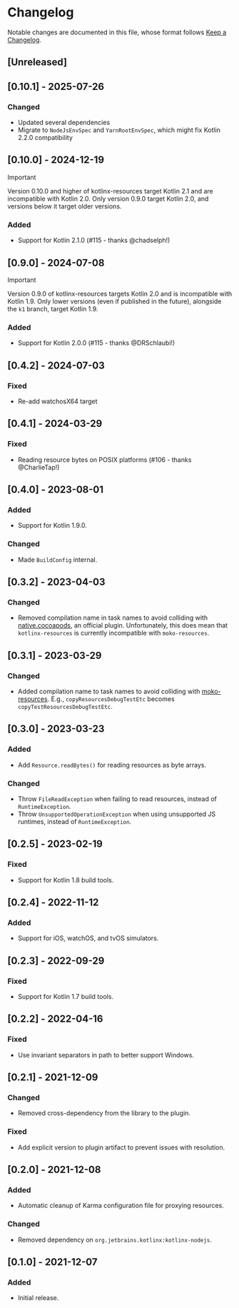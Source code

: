 # Changelog

Notable changes are documented in this file, whose format follows [Keep a Changelog](https://keepachangelog.com/en/1.0.0/).

## [Unreleased]

## [0.10.1] - 2025-07-26

### Changed

- Updated several dependencies
- Migrate to `NodeJsEnvSpec` and `YarnRootEnvSpec`, which might fix Kotlin 2.2.0 compatibility

## [0.10.0] - 2024-12-19

> [!IMPORTANT]
> Version 0.10.0 and higher of kotlinx-resources target Kotlin 2.1 and are incompatible with Kotlin 2.0.
> Only version 0.9.0 target Kotlin 2.0, and versions below it target older versions.

### Added

- Support for Kotlin 2.1.0 (#115 - thanks @chadselph!)

## [0.9.0] - 2024-07-08

> [!IMPORTANT]
> Version 0.9.0 of kotlinx-resources targets Kotlin 2.0 and is incompatible with Kotlin 1.9.
> Only lower versions (even if published in the future), alongside the `k1` branch, target Kotlin 1.9.

### Added

- Support for Kotlin 2.0.0 (#115 - thanks @DRSchlaubi!)

## [0.4.2] - 2024-07-03

### Fixed

- Re-add watchosX64 target

## [0.4.1] - 2024-03-29

### Fixed

- Reading resource bytes on POSIX platforms (#106 - thanks @CharlieTap!)

## [0.4.0] - 2023-08-01

### Added

- Support for Kotlin 1.9.0.

### Changed

- Made `BuildConfig` internal.

## [0.3.2] - 2023-04-03

### Changed

- Removed compilation name in task names to avoid colliding with [native.cocoapods](https://kotlinlang.org/docs/native-cocoapods.html), an official plugin. Unfortunately, this does mean that `kotlinx-resources` is currently incompatible with `moko-resources`. 

## [0.3.1] - 2023-03-29

### Changed

- Added compilation name to task names to avoid colliding with [moko-resources](https://github.com/icerockdev/moko-resources). E.g., `copyResourcesDebugTestEtc` becomes `copyTestResourcesDebugTestEtc`.

## [0.3.0] - 2023-03-23

### Added

- Add `Resource.readBytes()` for reading resources as byte arrays.

### Changed

- Throw `FileReadException` when failing to read resources, instead of `RuntimeException`.
- Throw `UnsupportedOperationException` when using unsupported JS runtimes, instead of `RuntimeException`.

## [0.2.5] - 2023-02-19

### Fixed

- Support for Kotlin 1.8 build tools.

## [0.2.4] - 2022-11-12

### Added

- Support for iOS, watchOS, and tvOS simulators.

## [0.2.3] - 2022-09-29

### Fixed

- Support for Kotlin 1.7 build tools.

## [0.2.2] - 2022-04-16

### Fixed

- Use invariant separators in path to better support Windows.

## [0.2.1] - 2021-12-09

### Changed

- Removed cross-dependency from the library to the plugin.

### Fixed

- Add explicit version to plugin artifact to prevent issues with resolution.  

## [0.2.0] - 2021-12-08

### Added

- Automatic cleanup of Karma configuration file for proxying resources.

### Changed

- Removed dependency on `org.jetbrains.kotlinx:kotlinx-nodejs`.

## [0.1.0] - 2021-12-07

### Added

- Initial release.
